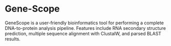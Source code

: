 # Gene-Scope
GeneScope is a user-friendly bioinformatics tool for performing a complete DNA-to-protein analysis pipeline. Features include RNA secondary structure prediction, multiple sequence alignment with ClustalW, and parsed BLAST results.
